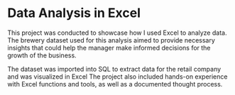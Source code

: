# Data Analysis in Excel

This project was conducted to showcase how I used Excel  to analyze data. 
The brewery dataset used for this analysis aimed to provide necessary insights that could help the manager make informed decisions for the growth of the business.

The dataset was imported into SQL to extract data for the retail company and was visualized in Excel
The project also included hands-on experience with Excel functions and tools, as well as a documented thought process.
